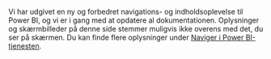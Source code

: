 Vi har udgivet en ny og forbedret navigations- og indholdsoplevelse til Power BI, og vi er i gang med at opdatere al dokumentationen.
Oplysninger og skærmbilleder på denne side stemmer muligvis ikke overens med det, du ser på skærmen. Du kan finde flere oplysninger under [Naviger i Power BI-tjenesten](../service-the-new-power-bi-experience.md).</font>
